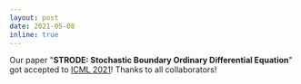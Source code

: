 ```yaml
---
layout: post
date: 2021-05-08 
inline: true
---
```


Our paper "**STRODE: Stochastic Boundary Ordinary Differential Equation**" got accepted to [ICML 2021](https://icml.cc/Conferences/2021)! Thanks to all collaborators!